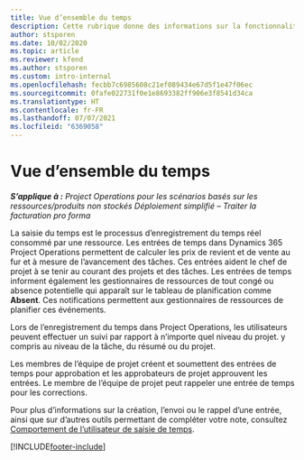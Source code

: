 ```yaml
---
title: Vue d’ensemble du temps
description: Cette rubrique donne des informations sur la fonctionnalité de temps dans Dynamics 365 Project Operations.
author: stsporen
ms.date: 10/02/2020
ms.topic: article
ms.reviewer: kfend
ms.author: stsporen
ms.custom: intro-internal
ms.openlocfilehash: fecbb7c6985608c21ef089434e67d5f1e47f06ec
ms.sourcegitcommit: 0fafe022731f0e1e8693382ff906e3f8541d34ca
ms.translationtype: HT
ms.contentlocale: fr-FR
ms.lasthandoff: 07/07/2021
ms.locfileid: "6369058"
---
```

# <a name="time-overview"></a>Vue d’ensemble du temps

_**S’applique à :** Project Operations pour les scénarios basés sur les ressources/produits non stockés Déploiement simplifié – Traiter la facturation pro forma_

La saisie du temps est le processus d’enregistrement du temps réel consommé par une ressource. Les entrées de temps dans Dynamics 365 Project Operations permettent de calculer les prix de revient et de vente au fur et à mesure de l’avancement des tâches. Ces entrées aident le chef de projet à se tenir au courant des projets et des tâches. Les entrées de temps informent également les gestionnaires de ressources de tout congé ou absence potentielle qui apparaît sur le tableau de planification comme **Absent**. Ces notifications permettent aux gestionnaires de ressources de planifier ces événements.

Lors de l’enregistrement du temps dans Project Operations, les utilisateurs peuvent effectuer un suivi par rapport à n’importe quel niveau du projet. y compris au niveau de la tâche, du résumé ou du projet.

Les membres de l’équipe de projet créent et soumettent des entrées de temps pour approbation et les approbateurs de projet approuvent les entrées. Le membre de l’équipe de projet peut rappeler une entrée de temps pour les corrections.

Pour plus d’informations sur la création, l’envoi ou le rappel d’une entrée, ainsi que sur d’autres outils permettant de compléter votre note, consultez [Comportement de l’utilisateur de saisie de temps](ui-behavior-time.md).



[!INCLUDE[footer-include](../includes/footer-banner.md)]